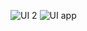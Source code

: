 
![UI 2](https://github.com/Divyanshumalik1/Artificial_Intelligence_Project/assets/45965818/abe568b9-e754-4d11-83a6-631807991616)
![UI app](https://github.com/Divyanshumalik1/Artificial_Intelligence_Project/assets/45965818/8764ef54-9b92-4a53-81dc-cfd682106dd7)
